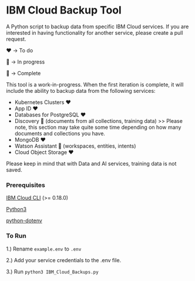 # IBM Cloud Backup Tool

A Python script to backup data from specific IBM Cloud services. If you are interested in having functionality for another service, please create a pull request.

:heart: -> To do

:yellow_heart: -> In progress

:green_heart: -> Complete

This tool is a work-in-progress. When the first iteration is complete, it will include the ability to backup data from the following services:
- Kubernetes Clusters :heart:
- App ID :heart:
- Databases for PostgreSQL :heart:
- Discovery :green_heart: (documents from all collections, training data) >> Please note, this section may take quite some time depending on how many documents and collections you have.
- MongoDB :heart:
- Watson Assistant :green_heart: (workspaces, entities, intents)
- Cloud Object Storage :heart:

Please keep in mind that with Data and AI services, training data is not saved.

### Prerequisites
[IBM Cloud CLI](https://cloud.ibm.com/docs/cli?topic=cloud-cli-getting-started) (>= 0.18.0)

[Python3](https://www.python.org/downloads/)

[python-dotenv](https://pypi.org/project/python-dotenv/)


### To Run
1.) Rename `example.env` to `.env`

2.) Add your service credentials to the .env file.

3.) Run `python3 IBM_Cloud_Backups.py`
